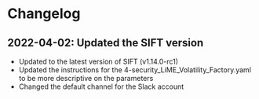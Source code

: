 # Changelog

## 2022-04-02: Updated the SIFT version 
- Updated to the latest version of SIFT (v1.14.0-rc1)
- Updated the instructions for the 4-security_LiME_Volatility_Factory.yaml to be more descriptive on the parameters
- Changed the default channel for the Slack account